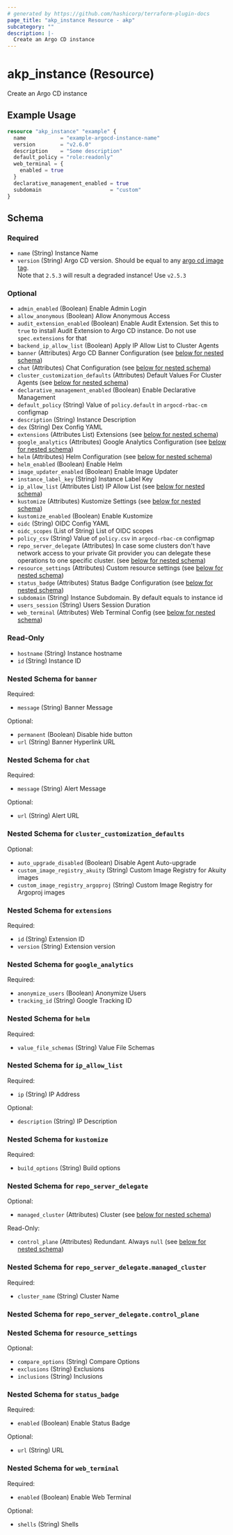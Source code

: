 ```yaml
---
# generated by https://github.com/hashicorp/terraform-plugin-docs
page_title: "akp_instance Resource - akp"
subcategory: ""
description: |-
  Create an Argo CD instance
---
```


# akp_instance (Resource)

Create an Argo CD instance

## Example Usage

```terraform
resource "akp_instance" "example" {
  name           = "example-argocd-instance-name"
  version        = "v2.6.0"
  description    = "Some description"
  default_policy = "role:readonly"
  web_terminal = {
    enabled = true
  }
  declarative_management_enabled = true
  subdomain                      = "custom"
}
```

<!-- schema generated by tfplugindocs -->
## Schema

### Required

- `name` (String) Instance Name
- `version` (String) Argo CD version. Should be equal to any [argo cd image tag](https://quay.io/repository/argoproj/argocd?tab=tags).<br>Note that `2.5.3` will result a degraded instance! Use `v2.5.3`

### Optional

- `admin_enabled` (Boolean) Enable Admin Login
- `allow_anonymous` (Boolean) Allow Anonymous Access
- `audit_extension_enabled` (Boolean) Enable Audit Extension. Set this to `true` to install Audit Extension to Argo CD instance. Do not use `spec.extensions` for that
- `backend_ip_allow_list` (Boolean) Apply IP Allow List to Cluster Agents
- `banner` (Attributes) Argo CD Banner Configuration (see [below for nested schema](#nestedatt--banner))
- `chat` (Attributes) Chat Configuration (see [below for nested schema](#nestedatt--chat))
- `cluster_customization_defaults` (Attributes) Default Values For Cluster Agents (see [below for nested schema](#nestedatt--cluster_customization_defaults))
- `declarative_management_enabled` (Boolean) Enable Declarative Management
- `default_policy` (String) Value of `policy.default` in `argocd-rbac-cm` configmap
- `description` (String) Instance Description
- `dex` (String) Dex Config YAML
- `extensions` (Attributes List) Extensions (see [below for nested schema](#nestedatt--extensions))
- `google_analytics` (Attributes) Google Analytics Configuration (see [below for nested schema](#nestedatt--google_analytics))
- `helm` (Attributes) Helm Configuration (see [below for nested schema](#nestedatt--helm))
- `helm_enabled` (Boolean) Enable Helm
- `image_updater_enabled` (Boolean) Enable Image Updater
- `instance_label_key` (String) Instance Label Key
- `ip_allow_list` (Attributes List) IP Allow List (see [below for nested schema](#nestedatt--ip_allow_list))
- `kustomize` (Attributes) Kustomize Settings (see [below for nested schema](#nestedatt--kustomize))
- `kustomize_enabled` (Boolean) Enable Kustomize
- `oidc` (String) OIDC Config YAML
- `oidc_scopes` (List of String) List of OIDC scopes
- `policy_csv` (String) Value of `policy.csv` in `argocd-rbac-cm` configmap
- `repo_server_delegate` (Attributes) In case some clusters don't have network access to your private Git provider you can delegate these operations to one specific cluster. (see [below for nested schema](#nestedatt--repo_server_delegate))
- `resource_settings` (Attributes) Custom resource settings (see [below for nested schema](#nestedatt--resource_settings))
- `status_badge` (Attributes) Status Badge Configuration (see [below for nested schema](#nestedatt--status_badge))
- `subdomain` (String) Instance Subdomain. By default equals to instance id
- `users_session` (String) Users Session Duration
- `web_terminal` (Attributes) Web Terminal Config (see [below for nested schema](#nestedatt--web_terminal))

### Read-Only

- `hostname` (String) Instance hostname
- `id` (String) Instance ID

<a id="nestedatt--banner"></a>
### Nested Schema for `banner`

Required:

- `message` (String) Banner Message

Optional:

- `permanent` (Boolean) Disable hide button
- `url` (String) Banner Hyperlink URL


<a id="nestedatt--chat"></a>
### Nested Schema for `chat`

Required:

- `message` (String) Alert Message

Optional:

- `url` (String) Alert URL


<a id="nestedatt--cluster_customization_defaults"></a>
### Nested Schema for `cluster_customization_defaults`

Optional:

- `auto_upgrade_disabled` (Boolean) Disable Agent Auto-upgrade
- `custom_image_registry_akuity` (String) Custom Image Registry for Akuity images
- `custom_image_registry_argoproj` (String) Custom Image Registry for Argoproj images


<a id="nestedatt--extensions"></a>
### Nested Schema for `extensions`

Required:

- `id` (String) Extension ID
- `version` (String) Extension version


<a id="nestedatt--google_analytics"></a>
### Nested Schema for `google_analytics`

Required:

- `anonymize_users` (Boolean) Anonymize Users
- `tracking_id` (String) Google Tracking ID


<a id="nestedatt--helm"></a>
### Nested Schema for `helm`

Required:

- `value_file_schemas` (String) Value File Schemas


<a id="nestedatt--ip_allow_list"></a>
### Nested Schema for `ip_allow_list`

Required:

- `ip` (String) IP Address

Optional:

- `description` (String) IP Description


<a id="nestedatt--kustomize"></a>
### Nested Schema for `kustomize`

Required:

- `build_options` (String) Build options


<a id="nestedatt--repo_server_delegate"></a>
### Nested Schema for `repo_server_delegate`

Optional:

- `managed_cluster` (Attributes) Cluster (see [below for nested schema](#nestedatt--repo_server_delegate--managed_cluster))

Read-Only:

- `control_plane` (Attributes) Redundant. Always `null` (see [below for nested schema](#nestedatt--repo_server_delegate--control_plane))

<a id="nestedatt--repo_server_delegate--managed_cluster"></a>
### Nested Schema for `repo_server_delegate.managed_cluster`

Required:

- `cluster_name` (String) Cluster Name


<a id="nestedatt--repo_server_delegate--control_plane"></a>
### Nested Schema for `repo_server_delegate.control_plane`



<a id="nestedatt--resource_settings"></a>
### Nested Schema for `resource_settings`

Optional:

- `compare_options` (String) Compare Options
- `exclusions` (String) Exclusions
- `inclusions` (String) Inclusions


<a id="nestedatt--status_badge"></a>
### Nested Schema for `status_badge`

Required:

- `enabled` (Boolean) Enable Status Badge

Optional:

- `url` (String) URL


<a id="nestedatt--web_terminal"></a>
### Nested Schema for `web_terminal`

Required:

- `enabled` (Boolean) Enable Web Terminal

Optional:

- `shells` (String) Shells


